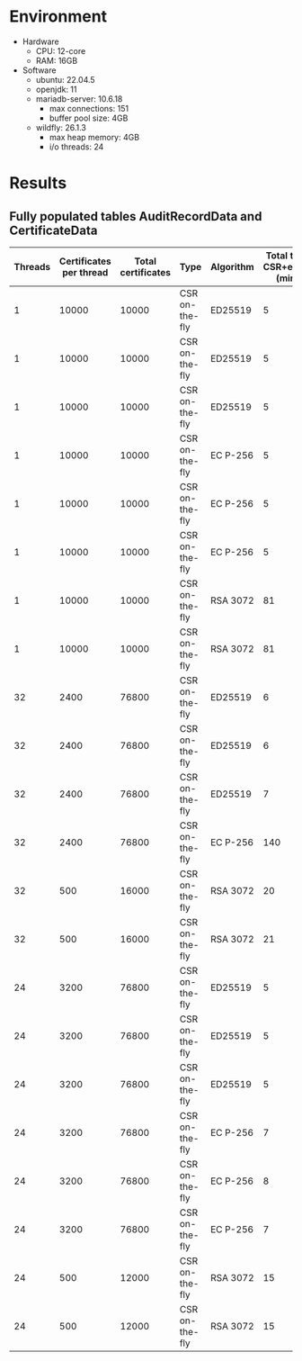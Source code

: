 # Environment
- Hardware
  - CPU: 12-core
  - RAM: 16GB
- Software
  - ubuntu: 22.04.5
  - openjdk: 11
  - mariadb-server: 10.6.18
    - max connections: 151
    - buffer pool size: 4GB 
  - wildfly: 26.1.3
    - max heap memory: 4GB
    - i/o threads: 24

# Results

## Fully populated tables AuditRecordData and CertificateData  

| Threads | Certificates per thread | Total certificates | Type           | Algorithm | Total time CSR+enroll (min) | Average enroll (ms) | Transactions per second enroll | Errors |
|---------|--------------------------|---------------------|----------------|-----------|------------------------------|----------------------|----------------------------------|--------|
| 1       | 10000                    | 10000               | CSR on-the-fly | ED25519   | 5                            | 20.17                | 34.67                            | 0      |
| 1       | 10000                    | 10000               | CSR on-the-fly | ED25519   | 5                            | 19.69                | 34.35                            | 0      |
| 1       | 10000                    | 10000               | CSR on-the-fly | ED25519   | 5                            | 20.2                 | 33.37                            | 0      |
| 1       | 10000                    | 10000               | CSR on-the-fly | EC P-256  | 5                            | 20.92                | 31.96                            | 0      |
| 1       | 10000                    | 10000               | CSR on-the-fly | EC P-256  | 5                            | 20.01                | 33.57                            | 0      |
| 1       | 10000                    | 10000               | CSR on-the-fly | EC P-256  | 5                            | 20.73                | 32.15                            | 0      |
| 1       | 10000                    | 10000               | CSR on-the-fly | RSA 3072  | 81                           | 32.53                | 2.05                             | 0      |
| 1       | 10000                    | 10000               | CSR on-the-fly | RSA 3072  | 81                           | 32.74                | 2.03                             | 0      |
| 32      | 2400                     | 76800               | CSR on-the-fly | ED25519   | 6                            | 99.21                | 243.25                           | 23     |
| 32      | 2400                     | 76800               | CSR on-the-fly | ED25519   | 6                            | 116.2                | 218.92                           | 65     |
| 32      | 2400                     | 76800               | CSR on-the-fly | ED25519   | 7                            | 135.85               | 190.29                           | 108    |
| 32      | 2400                     | 76800               | CSR on-the-fly | EC P-256  | 140                          | 3400.97              | 9.33                             | 7826   |
| 32      | 500                      | 16000               | CSR on-the-fly | RSA 3072  | 20                           | 51.6                 | 12.96                            | 0      |
| 32      | 500                      | 16000               | CSR on-the-fly | RSA 3072  | 21                           | 180.65               | 12.5                             | 72     |
| 24      | 3200                     | 76800               | CSR on-the-fly | ED25519   | 5                            | 68.91                | 258.45                           | 0      |
| 24      | 3200                     | 76800               | CSR on-the-fly | ED25519   | 5                            | 66.66                | 261.2                            | 7      |
| 24      | 3200                     | 76800               | CSR on-the-fly | ED25519   | 5                            | 70.85                | 254.89                           | 0      |
| 24      | 3200                     | 76800               | CSR on-the-fly | EC P-256  | 7                            | 92.36                | 200.35                           | 77     |
| 24      | 3200                     | 76800               | CSR on-the-fly | EC P-256  | 8                            | 127.3                | 154.74                           | 162    |
| 24      | 3200                     | 76800               | CSR on-the-fly | EC P-256  | 7                            | 109.62               | 176.89                           | 133    |
| 24      | 500                      | 12000               | CSR on-the-fly | RSA 3072  | 15                           | 62.11                | 12.62                            | 2      |
| 24      | 500                      | 12000               | CSR on-the-fly | RSA 3072  | 15                           | 54.54                | 13.39                            | 3      |

